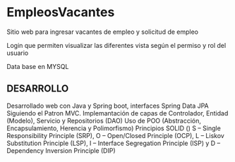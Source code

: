 # EmpleosVacantes
Sitio web para ingresar vacantes de empleo y solicitud de empleo

Login que permiten visualizar las diferentes vista según el permiso y rol del usuario

Data base en MYSQL

## DESARROLLO
Desarrollado web con Java y Spring boot, interfaces Spring Data JPA
Siguiendo el Patron MVC. Implemantación de capas de Controlador, Entidad (Modelo), Servicio y Repositorios (DAO)
Uso de POO (Abstracción, Encapsulamiento, Herencia y Polimorfismo)
Principios SOLID () S – Single Responsibility Principle (SRP), O – Open/Closed Principle (OCP), L – Liskov Substitution Principle (LSP), I – Interface Segregation Principle (ISP) y D – Dependency Inversion Principle (DIP)
